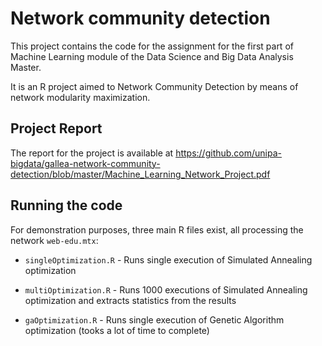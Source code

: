 # Network community detection

This project contains the code for the assignment for the first part of Machine Learning module of the Data Science 
and Big Data Analysis Master.

It is an R project aimed to Network Community Detection by means of network modularity maximization.

## Project Report

The report for the project is available at https://github.com/unipa-bigdata/gallea-network-community-detection/blob/master/Machine_Learning_Network_Project.pdf

## Running the code

For demonstration purposes, three main R files exist, all processing the network `web-edu.mtx`:

- `singleOptimization.R` - Runs single execution of Simulated Annealing optimization

- `multiOptimization.R` - Runs 1000 executions of Simulated Annealing optimization and extracts statistics from the 
results

- `gaOptimization.R` - Runs single execution of Genetic Algorithm optimization (tooks a lot of time to complete)
